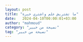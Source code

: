 ```yaml
---
layout: post
title: "ما تشتريش علم واشتري خبرة"
date:   2024-04-10T00:00:01+03:00
author: "mahmoud"
category: "نصيحة من خبير"
tag: "نصيحة من خبير"
---
```




